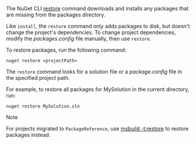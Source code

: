 The NuGet CLI [restore](../../reference/cli-reference/cli-ref-restore.md) command downloads and installs any packages that are missing from the packages directory.

Like `install`, the `restore` command only adds packages to disk, but doesn't change the project's dependencies. To change project dependencies, modify the *packages.config* file manually, then use `restore`.

To restore packages, run the following command:

```cli
nuget restore <projectPath>
```

The `restore` command looks for a solution file or a *package.config* file in the specified project path.

For example, to restore all packages for MySolution in the current directory, run:

```cli
nuget restore MySolution.sln
```

> [!NOTE]
> For projects migrated to `PackageReference`, use [msbuild -t:restore](../package-restore.md#restore-using-msbuild) to restore packages instead.

